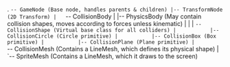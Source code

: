 .
`-- GameNode (Base node, handles parents & children)
	|-- TransformNode (2D Transform)
	|	`-- CollisionBody
	|		|-- PhysicsBody (May contain collision shapes, moves according to forces unless kinematic)
	|		|
	|		`-- CollisionShape (Virtual base class for all colliders)
	|			|-- CollisionCircle (Circle primitive)
	|			|-- CollisionBox (Box primitive)
	|			|-- CollisionPlane (Plane primitive)
	|			`-- CollisionMesh (Contains a LineMesh, which defines its physical shape)
	|
	`-- SpriteMesh (Contains a LineMesh, which it draws to the screen)